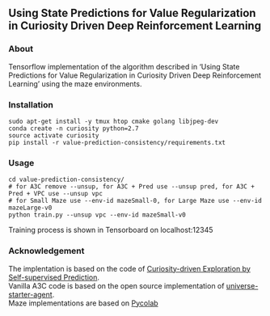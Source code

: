 ## Using State Predictions for Value Regularization in Curiosity Driven Deep Reinforcement Learning ##

### About
Tensorflow implementation of the algorithm described in ‘Using State Predictions for Value Regularization in Curiosity Driven Deep Reinforcement Learning’ using the maze environments.

### Installation
  ```Shell
  sudo apt-get install -y tmux htop cmake golang libjpeg-dev
  conda create -n curiosity python=2.7
  source activate curiosity
  pip install -r value-prediction-consistency/requirements.txt
  ```

### Usage
  ```Shell
  cd value-prediction-consistency/
  # for A3C remove --unsup, for A3C + Pred use --unsup pred, for A3C + Pred + VPC use --unsup vpc
  # for Small Maze use --env-id mazeSmall-0, for Large Maze use --env-id mazeLarge-v0
  python train.py --unsup vpc --env-id mazeSmall-v0
  ```
  Training process is shown in Tensorboard on localhost:12345

### Acknowledgement
The implentation is based on the code of [Curiosity-driven Exploration by Self-supervised Prediction](https://github.com/pathak22/noreward-rl).  
Vanilla A3C code is based on the open source implementation of [universe-starter-agent](https://github.com/openai/universe-starter-agent).  
Maze implementations are based on [Pycolab](https://github.com/deepmind/pycolab)
